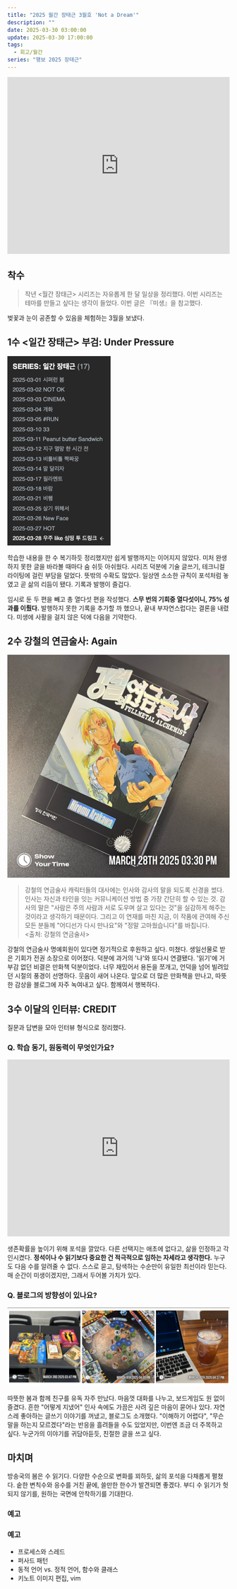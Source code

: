 ```yaml
---
title: "2025 월간 장태근 3월호 'Not a Dream'"
description: ""
date: 2025-03-30 03:00:00
update: 2025-03-30 17:00:00
tags:
  - 회고/월간
series: "행보 2025 장태근"
---
```


<iframe width="100%" height="400" src="https://www.youtube.com/embed/EOEOe_2C6ZQ?si=pf2qwQ577b1pk4qR" title="YouTube video player" frameborder="0" allow="accelerometer; autoplay; clipboard-write; encrypted-media; gyroscope; picture-in-picture; web-share" referrerpolicy="strict-origin-when-cross-origin" allowfullscreen></iframe>

## 착수

> 작년 <월간 장태근> 시리즈는 자유롭게 한 달 일상을 정리했다. 이번 시리즈는 테마를 만들고 싶다는 생각이 들었다. 이번 글은 『미생』을 참고했다.

벚꽃과 눈이 공존할 수 있음을 체험하는 3월을 보냈다.

## 1수 <일간 장태근> 부검: Under Pressure

![3월 일간 장태근 결과 <출처: 장태근블로그>](results-of-the-daily-series-in-march.png)

학습한 내용을 한 수 복기하듯 정리했지만 쉽게 발행까지는 이어지지 않았다. 미처 완생 하지 못한 글을 바라볼 때마다 숨 쉬듯 아쉬웠다.
시리즈 덕분에 기술 글쓰기, 테크니컬 라이팅에 걸린 부담을 덜었다. 뜻밖의 수확도 많았다. 일상엔 소소한 규칙이 포석처럼 놓였고 곧 삶의 리듬이 됐다. 기록과 발행이 즐겁다.

임시로 둔 두 편을 빼고 총 열다섯 편을 작성했다. **스무 번의 기회중 열다섯이니, 75% 성과를 이뤘다.** 발행하지 못한 기록을 추가할 까 했으나, 끝내 부자연스럽다는 결론을 내렸다.
미생에 사활을 걸지 않은 덕에 다음을 기약한다.

## 2수 강철의 연금술사: Again

![강철의 연금 술사 <출처: 장태근블로그>](fullmetal-alchemist.JPG)

> 강철의 연금술사 캐릭터들의 대사에는 인사와 감사의 말을 되도록 신경을 썼다. 인사는 자신과 타인을 잇는 커뮤니케이션 방법 중 가장 간단히 할 수 있는 것. 
> 감사의 말은 "사람은 주의 사람과 서로 도우며 살고 있다는 것"을 실감하게 해주는 것이라고 생각하기 때문이다. 그리고 이 연재를 마친 지금, 이 작품에 관여해 주신 모든 분들께 
> "어디선가 다시 만나요"와 "정말 고마웠습니다"를 바칩니다.
> <br>
> <출처: 강철의 연금술사>

강철의 연금술사 명예회원이 있다면 정기적으로 후원하고 싶다. 미쳤다. 생일선물로 받은 기회가 전권 소장으로 이어졌다. 덕분에 과거의 '나'와 또다시 연결됐다. 
'읽기'에 거부감 없던 비결은 만화책 덕분이었다. 너무 재밌어서 용돈을 쪼개고, 언덕을 넘어 빌려있던 시절의 풍경이 선명하다. 웃음이 새어 나온다. 
앞으로 더 많은 만화책을 만나고, 따뜻한 감상을 블로그에 자주 녹여내고 싶다. 함께여서 행복하다.

## 3수 이달의 인터뷰: CREDIT

질문과 답변을 모아 인터뷰 형식으로 정리했다. 

### Q. 학습 동기, 원동력이 무엇인가요?

<iframe width="100%" height="400" src="https://www.youtube.com/embed/o5BtIoHwB7k?si=qw5f-7yR3g_wB8FS&amp;start=982" title="YouTube video player" frameborder="0" allow="accelerometer; autoplay; clipboard-write; encrypted-media; gyroscope; picture-in-picture; web-share" referrerpolicy="strict-origin-when-cross-origin" allowfullscreen></iframe>

생존확률을 높이기 위해 포석을 깔았다. 다른 선택지는 애초에 없다고, 삶을 인정하고 각인시켰다. **정석이나 수 읽기보다 중요한 건 적극적으로 임하는 자세라고 생각한다.** 
누구도 다음 수를 알려줄 수 없다. 스스로 묻고, 탐색하는 수순만이 유일한 최선이라 믿는다. 매 순간이 미생이겠지만, 그래서 두어볼 가치가 있다.

### Q. 블로그의 방향성이 있나요?

![나는 행복합니다 <출처: 장태근블로그>](boardgames-in-march.png)

따뜻한 봄과 함께 친구를 유독 자주 만났다. 마음껏 대화를 나누고, 보드게임도 원 없이 즐겼다. 흔한 "어떻게 지냈어" 인사 속에도 가끔은 사려 깊은 마음이 묻어나 있다.
자연스레 좋아하는 글쓰기 이야기를 꺼냈고, 블로그도 소개했다. "이해하기 어렵다", "무슨 말을 하는지 모르겠다"라는 반응을 흘려들을 수도 있었지만, 이번엔 조금 더 주목하고 싶다.
누군가의 이야기를 귀담아듣듯, 친절한 글을 쓰고 싶다.

## 마치며

방송국의 봄은 수 읽기다. 다양한 수순으로 변화를 꾀하듯, 삶의 포석을 다채롭게 펼쳤다. 숱한 변칙수와 응수를 거친 끝에, 쓸만한 한수가 발견되면 좋겠다. 
부디 수 읽기가 헛되지 않기를, 원하는 국면에 안착하기를 기대한다.

### 예고

### 예고

- 프로세스와 스레드
- 퍼사드 패턴
- 동적 언어 vs. 정적 언어, 함수와 클래스
- 키노트 이미지 편집, vim
